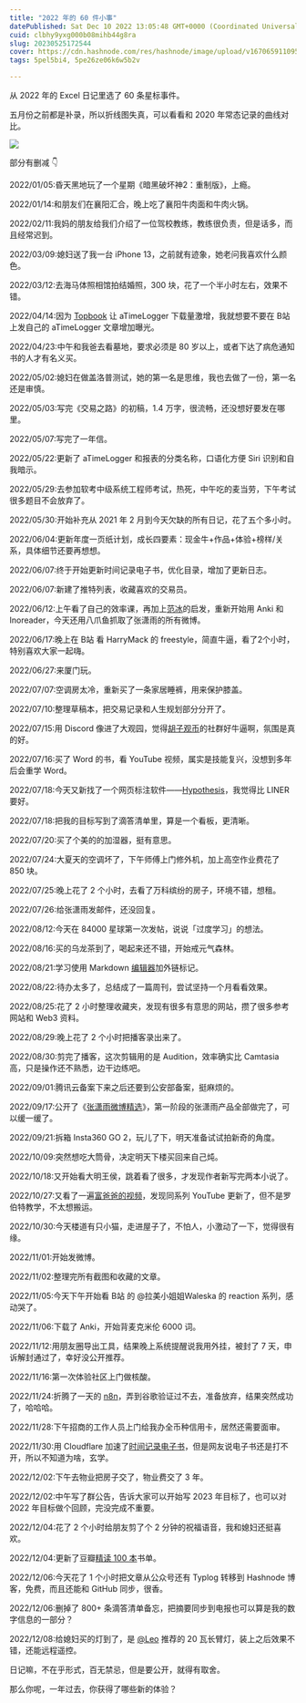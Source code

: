 ```yaml
---
title: "2022 年的 60 件小事"
datePublished: Sat Dec 10 2022 13:05:48 GMT+0000 (Coordinated Universal Time)
cuid: clbhy9yxg000b08mihb44g8ra
slug: 20230525172544
cover: https://cdn.hashnode.com/res/hashnode/image/upload/v1670659110955/uUJ6s9myL.jpg
tags: 5pel5bi4, 5pe26ze06k6w5b2v

---
```


​从 2022 年的 Excel 日记里选了 60 条星标事件。

五月份之前都是补录，所以折线图失真，可以看看和 2020 年常态记录的曲线对比。

![](https://cdn.hashnode.com/res/hashnode/image/upload/v1670659130259/7TFlkgFf6.jpg)

部分有删减 👇

2022/01/05:昏天黑地玩了一个星期《暗黑破坏神2：重制版》，上瘾。

2022/01/14:和朋友们在襄阳汇合，晚上吃了襄阳牛肉面和牛肉火锅。

2022/02/11:我妈的朋友给我们介绍了一位驾校教练，教练很负责，但是话多，而且经常迟到。

2022/03/09:媳妇送了我一台 iPhone 13，之前就有迹象，她老问我喜欢什么颜色。

2022/03/12:去海马体照相馆拍结婚照，300 块，花了一个半小时左右，效果不错。

2022/04/14:因为 [Topbook](https://www.bilibili.com/video/BV1h34y1v7he/) 让 aTimeLogger 下载量激增，我就想要不要在 B站 上发自己的 aTimeLogger 文章增加曝光。

2022/04/23:中午和我爸去看墓地，要求必须是 80 岁以上，或者下达了病危通知书的人才有名义买。

2022/05/02:媳妇在做盖洛普测试，她的第一名是思维，我也去做了一份，第一名还是审慎。

2022/05/03:写完《交易之路》的初稿，1.4 万字，很流畅，还没想好要发在哪里。

2022/05/07:写完了一年信。

2022/05/22:更新了 aTimeLogger 和报表的分类名称，口语化方便 Siri 识别和自我暗示。

2022/05/29:去参加软考中级系统工程师考试，热死，中午吃的麦当劳，下午考试很多题目不会放弃了。

2022/05/30:开始补充从 2021 年 2 月到今天欠缺的所有日记，花了五个多小时。

2022/06/04:更新年度一页纸计划，成长四要素：现金牛+作品+体验+榜样/关系，具体细节还要再想想。

2022/06/07:终于开始更新时间记录电子书，优化目录，增加了更新日志。

2022/06/07:新建了推特列表，收藏喜欢的交易员。

2022/06/12:上午看了自己的效率课，再加上[范冰](https://www.xiaoyuzhoufm.com/podcast/61df010313704eb05c10dece)的启发，重新开始用 Anki 和 Inoreader，今天还用八爪鱼抓取了张潇雨的所有微博。

2022/06/17:晚上在 B站 看 HarryMack 的 freestyle，简直牛逼，看了2个小时，特别喜欢大家一起嗨。

2022/06/27:来厦门玩。

2022/07/07:空调房太冷，重新买了一条家居睡裤，用来保护膝盖。

2022/07/10:整理草稿本，把交易记录和人生规划部分分开了。

2022/07/15:用 Discord 像进了大观园，觉得[胡子观币](https://huziguanbi.com/)的社群好牛逼啊，氛围是真的好。

2022/07/16:买了 Word 的书，看 YouTube 视频，属实是技能复兴，没想到多年后会重学 Word。

2022/07/18:今天又新找了一个网页标注软件——[Hypothesis](https://web.hypothes.is/)，我觉得比 LINER 要好。

2022/07/18:把我的目标写到了滴答清单里，算是一个看板，更清晰。

2022/07/20:买了个美的的加湿器，挺有意思。

2022/07/24:大夏天的空调坏了，下午师傅上门修外机，加上高空作业费花了 850 块。

2022/07/25:晚上花了 2 个小时，去看了万科缤纷的房子，环境不错，想租。

2022/07/26:给张潇雨发邮件，还没回复。

2022/08/12:今天在 84000 星球第一次发帖，说说「过度学习」的想法。

2022/08/16:买的乌龙茶到了，喝起来还不错，开始戒元气森林。

2022/08/21:学习使用 Markdown [编辑器](https://markdown.com.cn/editor/)加外链标记。

2022/08/22:待办太多了，总结成了一篇周刊，尝试坚持一个月看看效果。

2022/08/25:花了 2 小时整理收藏夹，发现有很多有意思的网站，攒了很多参考网站和 Web3 资料。

2022/08/29:晚上花了 2 个小时把播客录出来了。

2022/08/30:剪完了播客，这次剪辑用的是 Audition，效率确实比 Camtasia 高，只是操作还不熟悉，边干边练吧。

2022/09/01:腾讯云备案下来之后还要到公安部备案，挺麻烦的。

2022/09/17:公开了《[张潇雨微博精选](https://rili.zxy.wiki/)》，第一阶段的张潇雨产品全部做完了，可以缓一缓了。

2022/09/21:拆箱 Insta360 GO 2，玩儿了下，明天准备试试拍新奇的角度。

2022/10/09:突然想吃大筒骨，决定明天下楼买回来自己炖。

2022/10/18:又开始看大明王侯，跳着看了很多，才发现作者新写完两本小说了。

2022/10/27:又看了一遍[富爸爸的视频](https://www.bilibili.com/video/BV1mK4y1b761/)，发现同系列 YouTube 更新了，但不是罗伯特教学，不太想搬运。

2022/10/30:今天楼道有只小猫，走进屋子了，不怕人，小激动了一下，觉得很有缘。

2022/11/01:开始发微博。

2022/11/02:整理完所有截图和收藏的文章。

2022/11/05:今天下午开始看 B站 的 @拉美小姐姐Waleska 的 reaction 系列，感动哭了。

2022/11/06:下载了 Anki，开始背麦克米伦 6000 词。

2022/11/12:用朋友圈导出工具，结果晚上系统提醒说我用外挂，被封了 7 天，申诉解封通过了，幸好没公开推荐。

2022/11/16:第一次体验社区上门做核酸。

2022/11/24:折腾了一天的 [n8n](https://n8n.io/)，弄到谷歌验证过不去，准备放弃，结果突然成功了，哈哈哈。

2022/11/28:下午招商的工作人员上门给我办全币种信用卡，居然还需要面审。

2022/11/30:用 Cloudflare 加速了[时间记录电子书](https://shijian.tujunjie.com/)，但是网友说电子书还是打不开，所以不知道为啥，玄学。

2022/12/02:下午去物业把房子交了，物业费交了 3 年。

2022/12/02:中午写了群公告，告诉大家可以开始写 2023 年目标了，也可以对 2022 年目标做个回顾，完没完成不重要。

2022/12/04:花了 2 个小时给朋友剪了个 2 分钟的祝福语音，我和媳妇还挺喜欢。

2022/12/04:更新了豆瓣[精读 100 本](https://www.douban.com/doulist/142071384/)书单。

2022/12/06:今天花了 1 个小时把文章从公众号还有 Typlog 转移到 Hashnode 博客，免费，而且还能和 GitHub 同步，很香。

2022/12/06:删掉了 800+ 条滴答清单备忘，把摘要同步到电报也可以算是我的数字信息的一部分？

2022/12/08:给媳妇买的灯到了，是 [@Leo](https://www.zhihu.com/people/LearnHacks) 推荐的 20 瓦长臂灯，装上之后效果不错，还能远程遥控。

日记嘛，不在乎形式，百无禁忌，但是要公开，就得有取舍。

那么你呢，一年过去，你获得了哪些新的体验？